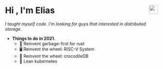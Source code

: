 <h1>Hi <img src="https://github.com/TheDudeThatCode/TheDudeThatCode/blob/master/Assets/Hi.gif" width="29px" align="right">, I'm Elias</h1> 

*I taught myself code. I'm looking for guys that interested in distributed storage.*

- **Things to do in 2021.**
  - 🦀 Reinvent garbage-first for rust
  - 🖥️ Reinvent the wheel: RISC-V System
  - 🌈 Reinvent the wheel: crocodileDB
  - 🌈 Lean kubernetes

